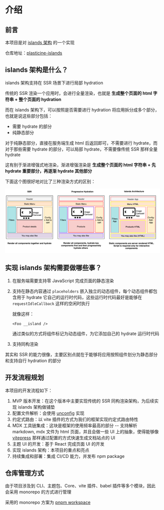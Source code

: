 # 介绍

## 前言

本项目是对 [islands 架构](https://www.patterns.dev/posts/islands-architecture/) 的一个实现

仓库地址：[plasticine-islands](https://github.com/Plasticine-Yang/plasticine-islands)

## islands 架构是什么？

islands 架构支持在 SSR 场景下进行局部 hydration

传统的 SSR 渲染一个应用时，会进行全量渲染，也就是 **生成整个页面的 html 字符串 + 整个页面的 hydration**

而在 islands 架构下，可以按照是否需要进行 hydration 将应用拆分成多个部分，也就是说这些部分包括：

- 需要 hydrate 的部分
- 纯静态部分

对于纯静态部分，直接在服务端生成 html 后返回即可，不需要进行 hydrate，而对于那些需要 hydrate 的部分，可以局部 hydrate，不需要像传统 SSR 那样全量 hydrate

这有别于渐进增强式地渲染，渐进增强渲染是 **生成整个页面的 html 字符串 + 先 hydrate 重要部分，再逐渐 hydrate 其他部分**

下面这个图很好地对比了三种渲染方式的区别：

![ssr-progressive-hydration-islands对比](images/ssr-progressive-hydration-islands对比.png)

## 实现 islands 架构需要做哪些事？

1. 在服务端需要支持零 JavaScript 完成页面的静态渲染
2. 支持在静态内容通过 `placeholders` 嵌入独立的动态组件，每个动态组件都包含用于 hydrate 它自己的运行时代码，这些运行时代码最好是能够在 `requestIdleCallback` 这样的空闲时执行

   就像这样：

   ```tsx
   <Foo __island />
   ```

   通过类似的方式将组件标记为动态组件，为它添加自己的 hydrate 运行时代码

3. 支持同构渲染

其实和 SSR 的能力很像，主要区别点就在于能够将应用按照组件划分为静态部分和支持自行 hydration 的部分

## 开发流程规划

本项目的开发流程如下：

1. MVP 版本开发：在这个版本中主要实现传统的 SSR 同构渲染架构，为后续实现 islands 架构做铺垫
2. 配置文件解析：会使用 [unconfig](https://github.com/antfu/unconfig) 实现
3. 约定式路由：以 vite 插件的方式为我们的框架实现约定式路由特性
4. MDX 工具链集成：这块是框架的使用频率最高的部分 -- 支持解析 markdown, mdx 文件为 html 页面，并且会做一些 UI 上的抽象，使得能够像 [vitepress](https://vitepress.vuejs.org/) 那样通过配置的方式快速生成文档站点的 UI
5. 主题 UI 的开发：基于 React 完成页面 UI 的开发
6. 实现 islands 架构：本项目的重点和亮点
7. 持续集成和部署：集成 CI/CD 能力，并发布 npm package

## 仓库管理方式

由于项目涉及到 CLI、主题包、Core、vite 插件、babel 插件等多个模块，因此会采用 monorepo 的方式进行管理

采用的 monorepo 方案为 [pnpm workspace](https://pnpm.io/workspaces)
